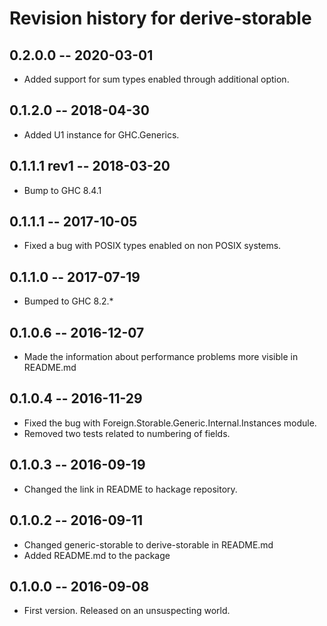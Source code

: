 # Revision history for derive-storable

## 0.2.0.0  -- 2020-03-01

* Added support for sum types enabled through additional option.

## 0.1.2.0  -- 2018-04-30

* Added U1 instance for GHC.Generics.

## 0.1.1.1 rev1 -- 2018-03-20

* Bump to GHC 8.4.1

## 0.1.1.1  -- 2017-10-05

* Fixed a bug with POSIX types enabled on non POSIX systems.

## 0.1.1.0  -- 2017-07-19

* Bumped to GHC 8.2.*

## 0.1.0.6  -- 2016-12-07

* Made the information about performance problems more visible in README.md

## 0.1.0.4  -- 2016-11-29

* Fixed the bug with Foreign.Storable.Generic.Internal.Instances module.
* Removed two tests related to numbering of fields.

## 0.1.0.3  -- 2016-09-19

* Changed the link in README to hackage repository.

## 0.1.0.2  -- 2016-09-11

* Changed generic-storable to derive-storable in README.md
* Added README.md to the package


## 0.1.0.0  -- 2016-09-08

* First version. Released on an unsuspecting world.
